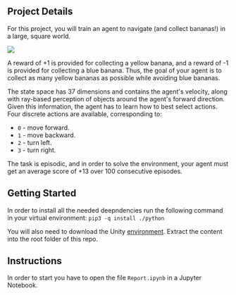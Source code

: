 ## Project Details

For this project, you will train an agent to navigate (and collect bananas!) in a large, square world.

![](https://video.udacity-data.com/topher/2018/June/5b1ab4b0_banana/banana.gif)

A reward of +1 is provided for collecting a yellow banana, and a reward of -1 is provided for collecting a blue banana. Thus, the goal of your agent is to collect as many yellow bananas as possible while avoiding blue bananas.

The state space has 37 dimensions and contains the agent's velocity, along with ray-based perception of objects around the agent's forward direction. Given this information, the agent has to learn how to best select actions. Four discrete actions are available, corresponding to:

- `0` - move forward.
- `1` - move backward.
- `2` - turn left.
- `3` - turn right.

The task is episodic, and in order to solve the environment, your agent must get an average score of +13 over 100 consecutive episodes.

## Getting Started

In order to install all the needed deepndencies run the following command in your virtual environment:
`pip3 -q install ./python`

You will also need to download the Unity [environment](https://s3-us-west-1.amazonaws.com/udacity-drlnd/P1/Banana/Banana_Linux_NoVis.zip). Extract the content into the root folder of this repo.

## Instructions

In order to start you have to open the file `Report.ipynb` in a Jupyter Notebook.

